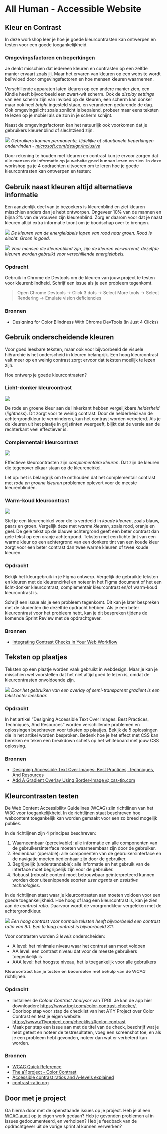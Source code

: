 # All Human - Accessible Website

## Kleur en Contrast

In deze workshop leer je hoe je goede kleurcontrasten kan ontwerpen en testen voor een goede toegankelijkheid.

### Omgevingsfactoren en beperkingen

Je denkt misschien dat iedereen kleuren en contrasten op een zelfde manier ervaart zoals jij. Maar het ervaren van kleuren op een website wordt beïnvloed door omgevingsfactoren en hoe mensen kleuren waarnemen.

Verschillende apparaten laten kleuren op een andere manier zien, een Kindle heeft bijvoorbeeld een zwart-wit scherm. Ook de *display settings* van een scherm zijn van invloed op de kleuren, een scherm kan donker maar ook heel *bright* ingesteld staan, en veranderen gedurende de dag. Ook omgevingslicht zoals zonlicht is bepalend, probeer maar eens teksten te lezen op je mobiel als de zon in je scherm schijnt.

Naast de omgevingsfactoren kan het natuurlijk ook voorkomen dat je gebruikers kleurenblind of slechtziend zijn.

![](inclusive-microsoft-design-toolkit.png)
*Gebruikers kunnen permanente, tijdelijke of situationele beperkingen ondervinden - [microsoft.com/design/inclusive](https://inclusive.microsoft.design/)*

Door rekening te houden met kleuren en contrast kun je ervoor zorgen dat alle mensen de informatie op je website goed kunnen lezen en zien. In deze workshop ga je 4 opdrachten uitvoeren om te leren hoe je goede kleurcontrasten kan ontwerpen en testen:

## Gebruik naast kleuren altijd alternatieve informatie

Een aanzienlijk deel van je bezoekers is kleurenblind en ziet kleuren misschien anders dan je hebt ontworpen. Ongeveer 10% van de mannen en bijna 2% van de vrouwen zijn kleurenblind. Zorg er daarom voor dat je naast kleuren altijd extra informatie toont om je boodschap over te brengen.

![](energielabels.png)
*De kleuren van de energielabels lopen van rood naar groen. Rood is slecht. Groen is goed.*

![](energielabels-deuteranopia.png)
*Voor mensen die kleurenblind zijn, zijn de kleuren verwarrend, dezelfde kleuren worden gebruikt voor verschillende energielabels.*

### Opdracht 

Gebruik in Chrome de Devtools om de kleuren van jouw project te testen voor kleurenblindheid. Schrijf een issue als je een probleem tegenkomt.

> Open Chrome Devtools → Click 3 dots → Select More tools → Select Rendering → Emulate vision deficiencies

### Bronnen

- [Designing for Color Blindness With Chrome DevTools (in Just 4 Clicks)](https://webdesign.tutsplus.com/designing-for-color-blindness-with-chrome-devtools--cms-35827a)



## Gebruik onderscheidende kleuren

Voor goed leesbare teksten, maar ook voor bijvoorbeeld de visuele hiërarchie is het onderscheid in kleuren belangrijk. Een hoog kleurcontrast valt meer op en weinig contrast zorgt ervoor dat teksten moeilijk te lezen zijn. 

Hoe ontwerp je goede kleurcontrasten?

### Licht-donker kleurcontrast

![](contrast-light-dark.gif)

De rode en groene kleur aan de linkerkant hebben vergelijkbare _helderheid_ (*lightness*). Dit zorgt voor te weinig contrast. Door de helderheid van de achtergrondkleur te verminderen, kan het contrast worden verbeterd. Als je de kleuren uit het plaatje in grijstinten weergeeft, blijkt dat de versie aan de rechterkant veel effectiever is.

### Complementair kleurcontrast

![](contrast-complementary.gif)

Effectieve kleurcontrasten zijn _complementaire kleuren_. Dat zijn de kleuren die tegenover elkaar staan op de kleurencirkel.

Let op: het is belangrijk om te onthouden dat het complementair contrast met _rode en groene kleuren_ problemen oplevert voor de meeste kleurenblinden.

### Warm-koud kleurcontrast

![](contrast-cool-warm.gif)

Stel je een kleurencirkel voor die is verdeeld in _koude kleuren_, zoals blauw, paars en groen. Vergelijk deze met _warme kleuren_, zoals rood, oranje en geel. De gele tekst op de blauwe achtergrond geeft een beter contrast dan gele tekst op een oranje achtergrond. Teksten met een lichte tint van een warme kleur op een achtergrond van een donkere tint van een koude kleur zorgt voor een beter contrast dan twee warme kleuren of twee koude kleuren.

### Opdracht 

Bekijk het kleurgebruik in je Figma ontwerp. Vergelijk de gebruikte teksten en kleuren met de kleurencirkel en noteer in het Figma document of het een licht-donker kleurcontrast, complementair kleurcontrast en/of warm-koud kleurcontrast is. 

Schrijf een issue als je een probleem tegenkomt. Dit kan je later bespreken met de studenten die dezelfde opdracht hebben. Als je een beter kleurcontrast voor het probleem hebt, kan je dit bespreken tijdens de komende Sprint Review met de opdrachtgever.

### Bronnen

- [Integrating Contrast Checks in Your Web Workflow](https://24ways.org/2014/integrating-contrast-checks-in-your-web-workflow/)



## Teksten op plaatjes

Teksten op een plaatje worden vaak gebruikt in webdesign. Maar je kan je misschien wel voorstellen dat het niet altijd goed te lezen is, omdat de kleurcontrasten onvoldoende zijn.

![](smashing-text-over-images-technique-overlay.jpg)
*Door het gebruiken van een overlay of semi-transparent gradient is een tekst beter leesbaar.*

### Opdracht

In het artikel “Designing Accessible Text Over Images: Best Practices, Techniques, And Resources” worden verschillende problemen en oplossingen beschreven voor teksten op plaatjes. Bekijk de 5 oplossingen die in het artikel worden besproken. Bedenk hoe je het effect met CSS kan bereiken en teken een breakdown schets op het whiteboard met jouw CSS oplossing.

### Bronnen

- [Designing Accessible Text Over Images: Best Practices, Techniques, And Resources](https://www.smashingmagazine.com/2023/08/designing-accessible-text-over-images-part1/)
- [Add A Gradient Overlay Using Border-Image @ css-tip.com](https://css-tip.com/gradient-overlay-border-image/)


## Kleurcontrasten testen

De Web Content Accessibility Guidelines (WCAG) zijn richtlijnen van het W3C voor toegankelijkheid. In de richtlijnen staat beschreven hoe webcontent toegankelijk kan worden gemaakt voor een zo breed mogelijk publiek.

In de richtlijnen zijn 4 principes beschreven:

1. Waarneembaar (perceivable): alle informatie en alle componenten van de gebruikersinterface moeten waarneembaar zijn door de gebruiker.
2. Bedienbaar (operable): alle componenten van de gebruikersinterface en de navigatie moeten bedienbaar zijn door de gebruiker.
3. Begrijpelijk (understandable): alle informatie en het gebruik van de interface moet begrijpelijk zijn voor de gebruiker.
4. Robuust (robust): content moet betrouwbaar geïnterpreteerd kunnen worden door uiteenlopende soorten *user agents* en *assistive technologies*.

<!-- Kleur en contrast hoort bij de richtlijn 1.4 Onderscheidbaar (Distinguishable) van het onderdeel Waarneembaar (perceivable).  Kleurcontrast kan je meten en beoordelen met de WCAG standaarden. -->

In de richtlijnen staat waar je kleurcontrasten aan moeten voldoen voor een goede toegankelijkheid. Hoe hoog of laag een kleurcontrast is, kan je zien aan de _contrast ratio_. Daarvoor wordt de voorgrondkleur vergeleken met de achtergrondkleur.

![](contrast-ratios-priority-levels.png)
*Een hoog contrast voor normale teksten heeft bijvoorbeeld een contrast ratio van 9:1. Een te laag contrast is bijvoorbeeld 3:1.*

Voor contrasten worden 3 *levels* onderscheiden:

- A level: het minimale niveau waar het contrast aan moet voldoen
- AA level: een contrast niveau dat voor de meeste gebruikers toegenkelijk is
- AAA level: het hoogste niveau, het is toegankelijk voor alle gebruikers

Kleurcontrast kan je testen en beoordelen met behulp van de WCAG richtlijnen.

### Opdracht

- Installeer de *Colour Contrast Analyser* van TPGI. Je kan de app hier downloaden: https://www.tpgi.com/color-contrast-checker/.
- Doorloop stap voor stap de checklist van het A11Y Project over Color Contrast en test je eigen website: https://www.a11yproject.com/checklist/#color-contrast
- Maak per stap een issue aan met de titel van de check, beschrijf wat je hebt getest en noteer de testresultaten, voeg een screenshot toe, en als je een probleem hebt gevonden, noteer dan wat er verbeterd kan worden.

### Bronnen

- [WCAG Quick Reference](https://www.w3.org/WAI/WCAG22/quickref/?versions=2.1)
- [The a11project - Color Contrast](https://www.a11yproject.com/checklist/#color-contrast)
- [Accessible contrast ratios and A-levels explained](https://www.getstark.co/blog/accessible-contrast-ratios-and-a-levels-explained/)
- [contrast-ratio.org](https://contrast-ratio.org/)

## Door met je project

Ga hierna door met de openstaande issues op je project. Heb je al een [WCAG audit](https://github.com/fdnd-task/wcag-audit) op je eigen werk gedaan? Heb je gevonden problemen al in issues gedocumenteerd, en verholpen? Heb je feedback van de opdrachtgever uit de vorige sprint al kunnen verwerken?

<!-- 
Related WCAG success criteria
1.4.3 Minimum contrast (AA)
The color contrast between background and foreground content should be at a minimum level to ensure legibility:

Text and its background should have a contrast ratio of at least 4.5:1.
Heading (or just larger) text should have a ratio of at least 3:1. Larger text is defined as at least 18pt, or 14pt bold.

1.4.6 Enhanced contrast (AAA)
This follows, and builds on, criterion 1.4.3.

Text and its background should have a contrast ratio of at least 7:1.
Heading (or just larger) text should have a ratio of at least 4.5:1.

1.4.11 Non-Text Contrast (AA) (added in 2.1)
There should be a minimum color contrast ratio of 3 to 1 for user interface components and graphical objects.
-->
